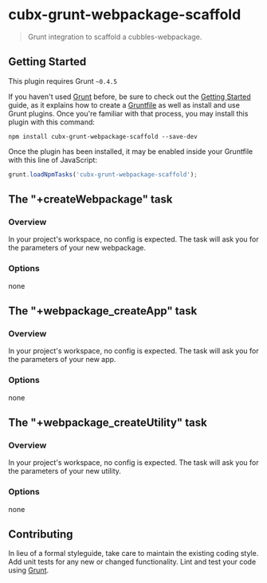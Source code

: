 # cubx-grunt-webpackage-scaffold

> Grunt integration to scaffold a cubbles-webpackage.

## Getting Started
This plugin requires Grunt `~0.4.5`

If you haven't used [Grunt](http://gruntjs.com/) before, be sure to check out the [Getting Started](http://gruntjs.com/getting-started) guide, as it explains how to create a [Gruntfile](http://gruntjs.com/sample-gruntfile) as well as install and use Grunt plugins. Once you're familiar with that process, you may install this plugin with this command:

```shell
npm install cubx-grunt-webpackage-scaffold --save-dev
```

Once the plugin has been installed, it may be enabled inside your Gruntfile with this line of JavaScript:

```js
grunt.loadNpmTasks('cubx-grunt-webpackage-scaffold');
```

## The "+createWebpackage" task

### Overview
In your project's workspace, no config is expected. The task will ask you for the parameters of your new webpackage.

### Options
none

## The "+webpackage_createApp" task

### Overview
In your project's workspace, no config is expected. The task will ask you for the parameters of your new app.

### Options
none

## The "+webpackage_createUtility" task

### Overview
In your project's workspace, no config is expected. The task will ask you for the parameters of your new utility.

### Options
none

## Contributing
In lieu of a formal styleguide, take care to maintain the existing coding style. Add unit tests for any new or changed functionality. Lint and test your code using [Grunt](http://gruntjs.com/).



